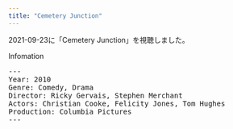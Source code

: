 ```yaml
---
title: "Cemetery Junction"
---
```

2021-09-23に「Cemetery Junction」を視聴しました。

Infomation
<pre>
---
Year: 2010
Genre: Comedy, Drama
Director: Ricky Gervais, Stephen Merchant
Actors: Christian Cooke, Felicity Jones, Tom Hughes
Production: Columbia Pictures
---
</pre>
